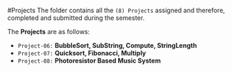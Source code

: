 #Projects
The folder contains all the `(8) Projects` assigned and therefore, completed and submitted during the semester. 

The **Projects** are as follows:

* `Project-06:` **BubbleSort, SubString, Compute, StringLength**
* `Project-07:` **Quicksort, Fibonacci, Multiply**
* `Project-08:` **Photoresistor Based Music System**
